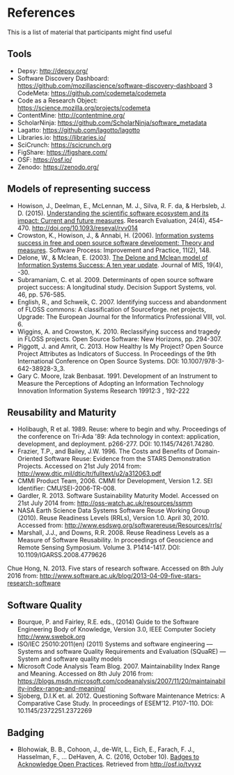 # References

This is a list of material that participants might find useful 

## Tools

* Depsy: http://depsy.org/
* Software Discovery Dashboard: https://github.com/mozillascience/software-discovery-dashboard 3 CodeMeta: https://github.com/codemeta/codemeta
* Code as a Research Object: https://science.mozilla.org/projects/codemeta
* ContentMine: http://contentmine.org/
* ScholarNinja: https://github.com/ScholarNinja/software_metadata 
* Lagatto: https://github.com/lagotto/lagotto
* Libraries.io: https://libraries.io/
* SciCrunch: https://scicrunch.org
* FigShare: https://figshare.com/
* OSF: https://osf.io/
* Zenodo: https://zenodo.org/

## Models of representing success

* Howison, J., Deelman, E., McLennan, M. J., Silva, R. F. da, & Herbsleb, J. D. (2015). [Understanding the scientific software ecosystem and its impact: Current and future measures](http://doi.org/10.1093/reseval/rvv014). Research Evaluation, 24(4), 454–470. http://doi.org/10.1093/reseval/rvv014
* Crowston, K., Howison, J., & Annabi, H. (2006). [Information systems success in free and open source software development: Theory and measures](http://onlinelibrary.wiley.com/doi/10.1002/spip.259/abstract). Software Process: Improvement and Practice, 11(2), 148.
* Delone, W., & Mclean, E. (2003). [The Delone and Mclean model of Information Systems Success: A ten year update](http://dl.acm.org/citation.cfm?id=1289767). Journal of MIS, 19(4), -30.
* Subramaniam, C. et al. 2009. Determinants of open source software project success: A longitudinal study. Decision Support Systems, vol. 46, pp. 576-585. 
* English, R., and Schweik, C. 2007. Identifying success and abandonment of FLOSS commons: A classification of Sourceforge. net projects, Upgrade: The European Journal for the Informatics Professional VIII, vol. 6.
* Wiggins, A. and Crowston, K. 2010. Reclassifying success and tragedy in FLOSS projects. Open Source Software: New Horizons, pp. 294-307.
* Piggott, J. and Amrit, C. 2013. How Healthy Is My Project? Open Source Project Attributes as Indicators of Success. In Proceedings of the 9th International Conference on Open Source Systems. DOI: 10.1007/978-3-642-38928-3_3.
* Gary C. Moore, Izak Benbasat. 1991. Development of an Instrument to Measure the Perceptions of Adopting an Information Technology Innovation Information Systems Research 19912:3 , 192-222 

## Reusability and Maturity

* Holibaugh, R et al. 1989. Reuse: where to begin and why. Proceedings of the conference on Tri-Ada '89: Ada technology in context: application, development, and deployment. p266-277. DOI: 10.1145/74261.74280.
* Frazier, T.P., and Bailey, J.W. 1996. The Costs and Benefits of Domain-Oriented Software Reuse: Evidence from the STARS Demonstration Projects. Accessed on 21st July 2014 from: http://www.dtic.mil/dtic/tr/fulltext/u2/a312063.pdf 
* CMMI Product Team, 2006. CMMI for Development, Version 1.2. SEI Identifier: CMU/SEI-2006-TR-008.
* Gardler, R. 2013. Software Sustainability Maturity Model. Accessed on 21st July 2014 from: http://oss-watch.ac.uk/resources/ssmm
* NASA Earth Science Data Systems Software Reuse Working Group (2010). Reuse Readiness Levels (RRLs), Version 1.0. April 30, 2010. Accessed from: http://www.esdswg.org/softwarereuse/Resources/rrls/
* Marshall, J.J., and Downs, R.R. 2008. Reuse Readiness Levels as a Measure of Software Reusability. In proceedings of Geoscience and Remote Sensing Symposium. Volume 3. P1414-1417. DOI: 10.1109/IGARSS.2008.4779626

Chue Hong, N. 2013. Five stars of research software. Accessed on 8th July 2016 from: http://www.software.ac.uk/blog/2013-04-09-five-stars-research-software

## Software Quality

* Bourque, P. and Fairley, R.E. eds., (2014) Guide to the Software Engineering Body of Knowledge, Version 3.0, IEEE Computer Society http://www.swebok.org 
* ISO/IEC 25010:2011(en) (2011) Systems and software engineering — Systems and software Quality Requirements and Evaluation (SQuaRE) — System and software quality models
* Microsoft Code Analysis Team Blog. 2007. Maintainability Index Range and Meaning. Accessed on 8th July 2016 from: https://blogs.msdn.microsoft.com/codeanalysis/2007/11/20/maintainability-index-range-and-meaning/
* Sjoberg, D.I.K et. al. 2012. Questioning Software Maintenance Metrics: A Comparative Case Study. In proceedings of ESEM’12. P107-110. DOI: 10.1145/2372251.2372269


## Badging

* Blohowiak, B. B., Cohoon, J., de-Wit, L., Eich, E., Farach, F. J., Hasselman, F., … DeHaven, A. C. (2016, October 10). [Badges to Acknowledge Open Practices](http://osf.io/tvyxz). Retrieved from http://osf.io/tvyxz

